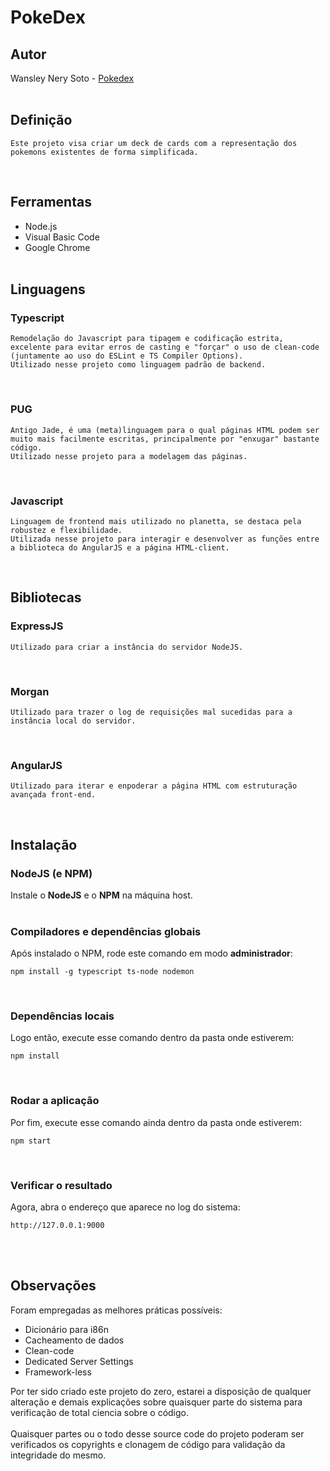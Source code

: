 # PokeDex
## Autor
Wansley Nery Soto - [Pokedex](https://github.com/wansleynery/pokedex)
<br><br>

## Definição
    Este projeto visa criar um deck de cards com a representação dos pokemons existentes de forma simplificada.
<br>

## Ferramentas
- Node.js
- Visual Basic Code
- Google Chrome
<br><br>

## Linguagens
### Typescript
    Remodelação do Javascript para tipagem e codificação estrita, excelente para evitar erros de casting e "forçar" o uso de clean-code (juntamente ao uso do ESLint e TS Compiler Options).
    Utilizado nesse projeto como linguagem padrão de backend.
<br>

### PUG
    Antigo Jade, é uma (meta)linguagem para o qual páginas HTML podem ser muito mais facilmente escritas, principalmente por "enxugar" bastante código.
    Utilizado nesse projeto para a modelagem das páginas.
<br>

### Javascript
    Linguagem de frontend mais utilizado no planetta, se destaca pela robustez e flexibilidade.
    Utilizada nesse projeto para interagir e desenvolver as funções entre a biblioteca do AngularJS e a página HTML-client.
<br>

## Bibliotecas
### ExpressJS
    Utilizado para criar a instância do servidor NodeJS.
<br>

### Morgan
    Utilizado para trazer o log de requisições mal sucedidas para a instância local do servidor.
<br>

### AngularJS
    Utilizado para iterar e enpoderar a página HTML com estruturação avançada front-end.
<br>

## Instalação
### NodeJS (e NPM)
Instale o <b>NodeJS</b> e o <b>NPM</b> na máquina host.
<br><br>

### Compiladores e dependências globais
Após instalado o NPM, rode este comando em modo <b>administrador</b>:
```shell
npm install -g typescript ts-node nodemon
```
<br>

### Dependências locais
Logo então, execute esse comando dentro da pasta onde estiverem:
```shell
npm install
```
<br>

### Rodar a aplicação
Por fim, execute esse comando ainda dentro da pasta onde estiverem:
```shell
npm start
```
<br>

### Verificar o resultado
Agora, abra o endereço que aparece no log do sistema:
```
http://127.0.0.1:9000
```
<br><br>

## Observações
Foram empregadas as melhores práticas possíveis:
- Dicionário para i86n
- Cacheamento de dados
- Clean-code
- Dedicated Server Settings
- Framework-less

Por ter sido criado este projeto do zero, estarei a disposição de qualquer alteração e demais explicações sobre quaisquer parte do sistema para verificação de total ciencia sobre o código.
<br><br>
Quaisquer partes ou o todo desse source code do projeto poderam ser verificados os copyrights e clonagem de código para validação da integridade do mesmo.
